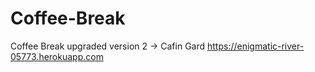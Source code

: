 # Coffee-Break
Coffee Break upgraded version 2 -> Cafin Gard https://enigmatic-river-05773.herokuapp.com

